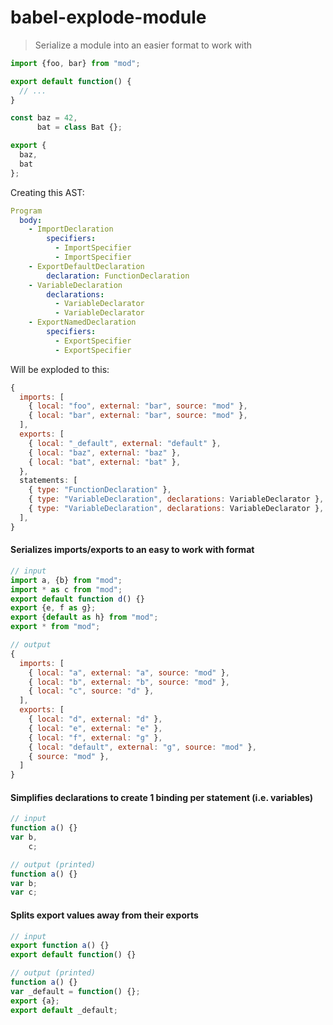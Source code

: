 # babel-explode-module

> Serialize a module into an easier format to work with

```js
import {foo, bar} from "mod";

export default function() {
  // ...
}

const baz = 42,
      bat = class Bat {};

export {
  baz,
  bat
};
```

Creating this AST:

```yml
Program
  body:
    - ImportDeclaration
        specifiers:
          - ImportSpecifier
          - ImportSpecifier
    - ExportDefaultDeclaration
        declaration: FunctionDeclaration
    - VariableDeclaration
        declarations:
          - VariableDeclarator
          - VariableDeclarator
    - ExportNamedDeclaration
        specifiers:
          - ExportSpecifier
          - ExportSpecifier
```

Will be exploded to this:

```js
{
  imports: [
    { local: "foo", external: "bar", source: "mod" },
    { local: "bar", external: "bar", source: "mod" },
  ],
  exports: [
    { local: "_default", external: "default" },
    { local: "baz", external: "baz" },
    { local: "bat", external: "bat" },
  },
  statements: [
    { type: "FunctionDeclaration" },
    { type: "VariableDeclaration", declarations: VariableDeclarator },
    { type: "VariableDeclaration", declarations: VariableDeclarator },
  ],
}
```

#### Serializes imports/exports to an easy to work with format

```js
// input
import a, {b} from "mod";
import * as c from "mod";
export default function d() {}
export {e, f as g};
export {default as h} from "mod";
export * from "mod";
```

```js
// output
{
  imports: [
    { local: "a", external: "a", source: "mod" },
    { local: "b", external: "b", source: "mod" },
    { local: "c", source: "d" },
  ],
  exports: [
    { local: "d", external: "d" },
    { local: "e", external: "e" },
    { local: "f", external: "g" },
    { local: "default", external: "g", source: "mod" },
    { source: "mod" },
  ]
}
```

#### Simplifies declarations to create 1 binding per statement (i.e. variables)

```js
// input
function a() {}
var b,
    c;
```

```js
// output (printed)
function a() {}
var b;
var c;
```

#### Splits export values away from their exports

```js
// input
export function a() {}
export default function() {}
```

```js
// output (printed)
function a() {}
var _default = function() {};
export {a};
export default _default;
```
